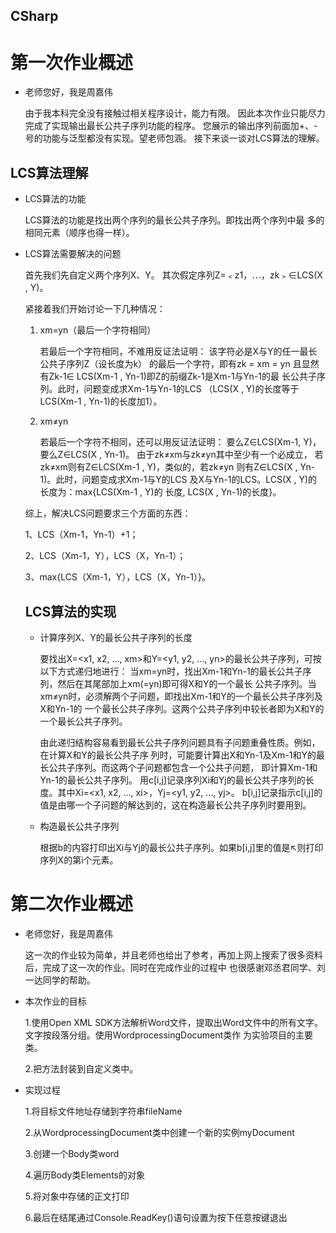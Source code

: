 ## CSharp
# 第一次作业概述
- 老师您好，我是周嘉伟

     由于我本科完全没有接触过相关程序设计，能力有限。
     因此本次作业只能尽力完成了实现输出最长公共子序列功能的程序。
     您展示的输出序列前面加+、-号的功能与泛型都没有实现。望老师包涵。
     接下来谈一谈对LCS算法的理解。
     
## LCS算法理解
- LCS算法的功能
     
     LCS算法的功能是找出两个序列的最长公共子序列。即找出两个序列中最
     多的相同元素（顺序也得一样）。
     

- LCS算法需要解决的问题

  首先我们先自定义两个序列X、Y。
  其次假定序列Z=﹤z1，⋯，zk﹥∈LCS(X , Y)。
  
  紧接着我们开始讨论一下几种情况：
  
  1. xm=yn（最后一个字符相同）  
  
        若最后一个字符相同，不难用反证法证明：
        该字符必是X与Y的任一最长公共子序列Z（设长度为k）
        的最后一个字符，即有zk = xm = yn 且显然有Zk-1∈
        LCS(Xm-1 , Yn-1)即Z的前缀Zk-1是Xm-1与Yn-1的最
        长公共子序列。此时，问题变成求Xm-1与Yn-1的LCS
       （LCS(X , Y)的长度等于LCS(Xm-1 , Yn-1)的长度加1）。
  2. xm≠yn
  
        若最后一个字符不相同，还可以用反证法证明：
        要么Z∈LCS(Xm-1, Y)，要么Z∈LCS(X , Yn-1)。
        由于zk≠xm与zk≠yn其中至少有一个必成立，
        若zk≠xm则有Z∈LCS(Xm-1 , Y)，类似的，若zk≠yn
        则有Z∈LCS(X , Yn-1)。此时，问题变成求Xm-1与Y的LCS
        及X与Yn-1的LCS。LCS(X , Y)的长度为：max{LCS(Xm-1 , Y)的
        长度, LCS(X , Yn-1)的长度}。
  
   综上，解决LCS问题要求三个方面的东西：
   
   1、LCS（Xm-1，Yn-1）+1；
   
   2、LCS（Xm-1，Y），LCS（X，Yn-1）；
   
   3、max{LCS（Xm-1，Y），LCS（X，Yn-1）}。
   
   ## LCS算法的实现
   - 计算序列X、Y的最长公共子序列的长度
   
      要找出X=<x1, x2, …, xm>和Y=<y1, y2, …, yn>的最长公共子序列，可按以下方式递归地进行：
      当xm=yn时，找出Xm-1和Yn-1的最长公共子序列，然后在其尾部加上xm(=yn)即可得X和Y的一个最长
      公共子序列。当xm≠yn时，必须解两个子问题，即找出Xm-1和Y的一个最长公共子序列及X和Yn-1的
      一个最长公共子序列。这两个公共子序列中较长者即为X和Y的一个最长公共子序列。
     
     由此递归结构容易看到最长公共子序列问题具有子问题重叠性质。例如，在计算X和Y的最长公共子序
     列时，可能要计算出X和Yn-1及Xm-1和Y的最长公共子序列。而这两个子问题都包含一个公共子问题，
     即计算Xm-1和Yn-1的最长公共子序列。
     用c[i,j]记录序列Xi和Yj的最长公共子序列的长度。其中Xi=<x1, x2, …, xi>，Yj=<y1, y2, …, yj>。
     b[i,j]记录指示c[i,j]的值是由哪一个子问题的解达到的，这在构造最长公共子序列时要用到。
     
  - 构造最长公共子序列
       
       根据b的内容打印出Xi与Yj的最长公共子序列。如果b[i,j]里的值是↖则打印序列X的第i个元素。
       
# 第二次作业概述
- 老师您好，我是周嘉伟

     这一次的作业较为简单，并且老师也给出了参考，再加上网上搜索了很多资料后，完成了这一次的作业。同时在完成作业的过程中
也很感谢邓丞君同学、刘一达同学的帮助。
     
- 本次作业的目标
     
     1.使用Open XML SDK方法解析Word文件，提取出Word文件中的所有文字。文字按段落分组。使用WordprocessingDocument类作
为实验项目的主要类。
     
     2.把方法封装到自定义类中。
     
- 实现过程
   
   1.将目标文件地址存储到字符串fileName
   
   2.从WordprocessingDocument类中创建一个新的实例myDocument
   
   3.创建一个Body类word
   
   4.遍历Body类Elements的对象
   
   5.将对象中存储的正文打印
   
   6.最后在结尾通过Console.ReadKey()语句设置为按下任意按键退出